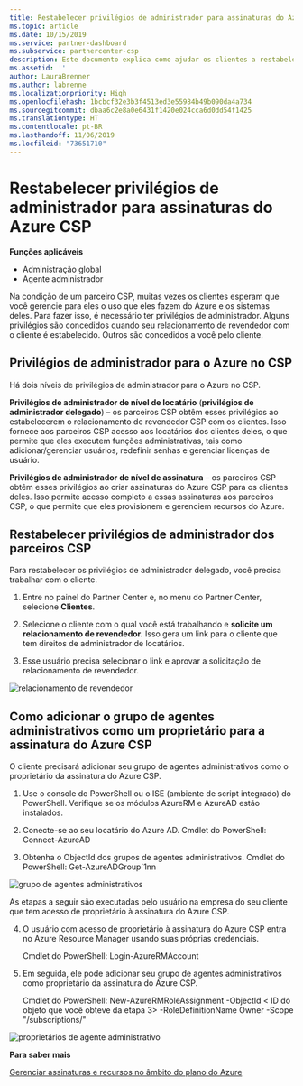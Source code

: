 ```yaml
---
title: Restabelecer privilégios de administrador para assinaturas do Azure CSP | Partner Center
ms.topic: article
ms.date: 10/15/2019
ms.service: partner-dashboard
ms.subservice: partnercenter-csp
description: Este documento explica como ajudar os clientes a restabelecer os privilégios de administrador do parceiro
ms.assetid: ''
author: LauraBrenner
ms.author: labrenne
ms.localizationpriority: High
ms.openlocfilehash: 1bcbcf32e3b3f4513ed3e55984b49b090da4a734
ms.sourcegitcommit: dbaa6c2e8a0e6431f1420e024cca6d0dd54f1425
ms.translationtype: HT
ms.contentlocale: pt-BR
ms.lasthandoff: 11/06/2019
ms.locfileid: "73651710"
---
```

# <a name="reinstate-admin-privileges-for-azure-csp-subscriptions"></a>Restabelecer privilégios de administrador para assinaturas do Azure CSP  

**Funções aplicáveis**

- Administração global
- Agente administrador

Na condição de um parceiro CSP, muitas vezes os clientes esperam que você gerencie para eles o uso que eles fazem do Azure e os sistemas deles. Para fazer isso, é necessário ter privilégios de administrador. Alguns privilégios são concedidos quando seu relacionamento de revendedor com o cliente é estabelecido. Outros são concedidos a você pelo cliente.

## <a name="admin-privileges-for-azure-in-csp"></a>Privilégios de administrador para o Azure no CSP 

Há dois níveis de privilégios de administrador para o Azure no CSP. 

**Privilégios de administrador de nível de locatário** (**privilégios de administrador delegado**) – os parceiros CSP obtêm esses privilégios ao estabelecerem o relacionamento de revendedor CSP com os clientes. Isso fornece aos parceiros CSP acesso aos locatários dos clientes deles, o que permite que eles executem funções administrativas, tais como adicionar/gerenciar usuários, redefinir senhas e gerenciar licenças de usuário. 

**Privilégios de administrador de nível de assinatura** – os parceiros CSP obtêm esses privilégios ao criar assinaturas do Azure CSP para os clientes deles. Isso permite acesso completo a essas assinaturas aos parceiros CSP, o que permite que eles provisionem e gerenciem recursos do Azure. 


## <a name="reinstate-csp-partners-admin-privileges"></a>Restabelecer privilégios de administrador dos parceiros CSP

Para restabelecer os privilégios de administrador delegado, você precisa trabalhar com o cliente.
 
 1. Entre no painel do Partner Center e, no menu do Partner Center, selecione **Clientes**.

 2. Selecione o cliente com o qual você está trabalhando e **solicite um relacionamento de revendedor.** Isso gera um link para o cliente que tem direitos de administrador de locatários.

 3. Esse usuário precisa selecionar o link e aprovar a solicitação de relacionamento de revendedor.
 
![relacionamento de revendedor](images/azure/revoke4.png)

## <a name="adding-the-admin-agents-group-as-an-owner-for-the-azure-csp-subscription"></a>Como adicionar o grupo de agentes administrativos como um proprietário para a assinatura do Azure CSP

 O cliente precisará adicionar seu grupo de agentes administrativos como o proprietário da assinatura do Azure CSP.

1. Use o console do PowerShell ou o ISE (ambiente de script integrado) do PowerShell. Verifique se os módulos AzureRM e AzureAD estão instalados. 

2.  Conecte-se ao seu locatário do Azure AD.
Cmdlet do PowerShell: Connect-AzureAD

3.  Obtenha o ObjectId dos grupos de agentes administrativos.
Cmdlet do PowerShell: Get-AzureADGroup`1nn

![grupo de agentes administrativos](images/azure/revoke5.png)

As etapas a seguir são executadas pelo usuário na empresa do seu cliente que tem acesso de proprietário à assinatura do Azure CSP.

4. O usuário com acesso de proprietário à assinatura do Azure CSP entra no Azure Resource Manager usando suas próprias credenciais.

    Cmdlet do PowerShell: Login-AzureRMAccount

5.  Em seguida, ele pode adicionar seu grupo de agentes administrativos como proprietário da assinatura do Azure CSP.

    Cmdlet do PowerShell: New-AzureRMRoleAssignment -ObjectId < ID do objeto que você obteve da etapa 3> -RoleDefinitionName Owner -Scope "/subscriptions/<SubscriptionId of CSP subscription>"

![proprietários de agente administrativo](images/azure/revoke6.png)    

**Para saber mais**

[Gerenciar assinaturas e recursos no âmbito do plano do Azure](azure-plan-manage.md)
